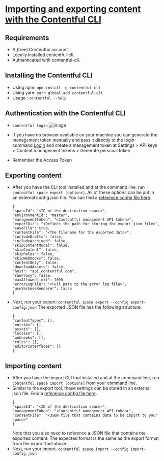 # [Importing and exporting content with the Contentful CLI](https://www.contentful.com/developers/docs/tutorials/cli/installation/)

## Requirements
- A (free) Contentful account.
- Locally installed contentful-cli.
- Authenticated with contentful-cli.

## Installing the Contentful CLI
- Using npm: `npm install -g contentful-cli`
- Using yarn: `yarn global add contentful-cli`
- Usage : `contentful --help`

## Authentication with the Contentful CLI
- `contentful login`
![image](https://user-images.githubusercontent.com/7624828/192952643-b95bb64b-3ac2-42ae-bb7b-06a5075670fb.png)
- If you have no browser available on your machine you can generate the management token manually and pass it directly to the login command.[Login](https://be.contentful.com/login) and create a management token at Settings > API keys > Content management tokens > Generate personal token.

- Remember the Access Token 

## Exporting content
- After you have the CLI tool installed and at the command line, run `contentful space export [options]`.
  All of these options can be put in an external config.json file. You can find a [reference config file here](https://github.com/Websoft9/www.websoft9.com/blob/main/contentful/export-config.json).
  ```
  {
  "spaceId": "<ID of the destination space>",
  "environmentId": "master",
  "managementToken": "<Contentful management API token>",
  "exportDir": "<Defines the path for storing the export json file>",
  "saveFile": true,
  "contentFile": "<The filename for the exported data>",
  "includeDrafts": false,
  "includeArchived": false,
  "skipContentModel": false,
  "skipContent": false,
  "skipRoles": false,
  "skipWebhooks": false,
  "contentOnly": false,
  "downloadAssets": false,
  "host": "api.contentful.com",
  "rawProxy": false,
  "maxAllowedLimit": 1000,
  "errorLogFile": "<Full path to the error log file>",
  "useVerboseRenderer": false
  }
  ```
 
- Next, run your export:
 `contentful space export --config export-config.json`
  The exported JSON file has the following structure:
  ```
  {
  "contentTypes": [],
  "entries": [],
  "assets": [],
  "locales": [],
  "webhooks": [],
  "roles": [],
  "editorInterfaces": []
  }
  ```

## Importing content
- After you have the import CLI tool installed and at the command line, run `contentful space import [options]` from your command line.
- Similar to the export tool, these settings can be stored in an external json file. Find a [reference config file here](https://github.com/Websoft9/www.websoft9.com/blob/main/contentful/import-config.json).
  ```
  {
  "spaceId": "<ID of the destination space>",
  "managementToken": "<Contentful management API token>",
  "contentFile": "<JSON file that contains data to be import to your space>"
  }
  ```
  Note that you also need to reference a JSON file that contains the exported content. The expected format is the same as the export format from the export tool above.
- Next, run your import.
  `contentful space import --config import-config.json`
